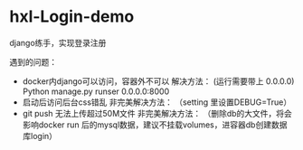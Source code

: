 # hxl-Login-demo
django练手，实现登录注册

遇到的问题：
  - docker内django可以访问，容器外不可以
    解决方法：
      (运行需要带上 0.0.0.0)
      Python manage.py runser 0.0.0.0:8000
  - 启动后访问后台css错乱
    非完美解决方法：
      （setting 里设置DEBUG=True）
  - git push 无法上传超过50M文件
    非完美解决方法：
      （删除db的大文件，将会影响docker run 后的mysql数据，建议不挂载volumes，进容器db创建数据库login）
